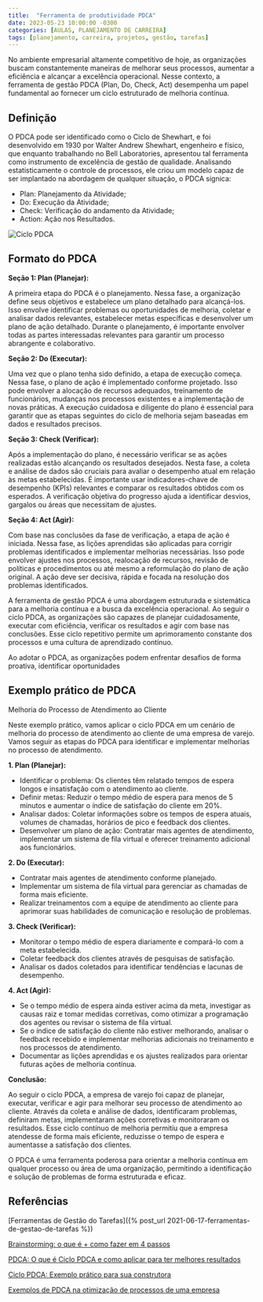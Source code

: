 ```yaml
---
title:  "Ferramenta de produtividade PDCA"
date: 2023-05-23 10:00:00 -0300
categories: [AULAS, PLANEJAMENTO DE CARREIRA]
tags: [planejamento, carreira, projetos, gestão, tarefas]
---
```

No ambiente empresarial altamente competitivo de hoje, as organizações buscam constantemente maneiras de melhorar seus processos, aumentar a eficiência e alcançar a excelência operacional. Nesse contexto, a ferramenta de gestão PDCA (Plan, Do, Check, Act) desempenha um papel fundamental ao fornecer um ciclo estruturado de melhoria contínua.

## Definição

O PDCA pode ser identificado como o Ciclo de Shewhart, e foi desenvolvido em 1930 por Walter Andrew Shewhart, engenheiro e físico, que enquanto trabalhando no Bell Laboratories, apresentou tal ferramenta como instrumento de excelência de gestão de qualidade. Analisando estatisticamente o controle de processos, ele criou um modelo capaz de ser implantado na abordagem de qualquer situação, o PDCA signica:

- Plan: Planejamento da Atividade;
- Do: Execução da Atividade;
- Check: Verificação do andamento da Atividade;
- Action: Ação nos Resultados.

![Ciclo PDCA](https://user-images.githubusercontent.com/45495068/211383338-cfa902a1-e347-43a6-acdd-e86d8eab9de8.png)

## Formato do PDCA

**Seção 1: Plan (Planejar):**

A primeira etapa do PDCA é o planejamento. Nessa fase, a organização define seus objetivos e estabelece um plano detalhado para alcançá-los. Isso envolve identificar problemas ou oportunidades de melhoria, coletar e analisar dados relevantes, estabelecer metas específicas e desenvolver um plano de ação detalhado. Durante o planejamento, é importante envolver todas as partes interessadas relevantes para garantir um processo abrangente e colaborativo.

**Seção 2: Do (Executar):**

Uma vez que o plano tenha sido definido, a etapa de execução começa. Nessa fase, o plano de ação é implementado conforme projetado. Isso pode envolver a alocação de recursos adequados, treinamento de funcionários, mudanças nos processos existentes e a implementação de novas práticas. A execução cuidadosa e diligente do plano é essencial para garantir que as etapas seguintes do ciclo de melhoria sejam baseadas em dados e resultados precisos.

**Seção 3: Check (Verificar):**

Após a implementação do plano, é necessário verificar se as ações realizadas estão alcançando os resultados desejados. Nesta fase, a coleta e análise de dados são cruciais para avaliar o desempenho atual em relação às metas estabelecidas. É importante usar indicadores-chave de desempenho (KPIs) relevantes e comparar os resultados obtidos com os esperados. A verificação objetiva do progresso ajuda a identificar desvios, gargalos ou áreas que necessitam de ajustes.

**Seção 4: Act (Agir):**

Com base nas conclusões da fase de verificação, a etapa de ação é iniciada. Nessa fase, as lições aprendidas são aplicadas para corrigir problemas identificados e implementar melhorias necessárias. Isso pode envolver ajustes nos processos, realocação de recursos, revisão de políticas e procedimentos ou até mesmo a reformulação do plano de ação original. A ação deve ser decisiva, rápida e focada na resolução dos problemas identificados.

A ferramenta de gestão PDCA é uma abordagem estruturada e sistemática para a melhoria contínua e a busca da excelência operacional. Ao seguir o ciclo PDCA, as organizações são capazes de planejar cuidadosamente, executar com eficiência, verificar os resultados e agir com base nas conclusões. Esse ciclo repetitivo permite um aprimoramento constante dos processos e uma cultura de aprendizado contínuo.

Ao adotar o PDCA, as organizações podem enfrentar desafios de forma proativa, identificar oportunidades

## Exemplo prático de PDCA

Melhoria do Processo de Atendimento ao Cliente

Neste exemplo prático, vamos aplicar o ciclo PDCA em um cenário de melhoria do processo de atendimento ao cliente de uma empresa de varejo. Vamos seguir as etapas do PDCA para identificar e implementar melhorias no processo de atendimento.

**1. Plan (Planejar):**

- Identificar o problema: Os clientes têm relatado tempos de espera longos e insatisfação com o atendimento ao cliente.
- Definir metas: Reduzir o tempo médio de espera para menos de 5 minutos e aumentar o índice de satisfação do cliente em 20%.
- Analisar dados: Coletar informações sobre os tempos de espera atuais, volumes de chamadas, horários de pico e feedback dos clientes.
- Desenvolver um plano de ação: Contratar mais agentes de atendimento, implementar um sistema de fila virtual e oferecer treinamento adicional aos funcionários.

**2. Do (Executar):**

- Contratar mais agentes de atendimento conforme planejado.
- Implementar um sistema de fila virtual para gerenciar as chamadas de forma mais eficiente.
- Realizar treinamentos com a equipe de atendimento ao cliente para aprimorar suas habilidades de comunicação e resolução de problemas.

**3. Check (Verificar):**

- Monitorar o tempo médio de espera diariamente e compará-lo com a meta estabelecida.
- Coletar feedback dos clientes através de pesquisas de satisfação.
- Analisar os dados coletados para identificar tendências e lacunas de desempenho.

**4. Act (Agir):**

- Se o tempo médio de espera ainda estiver acima da meta, investigar as causas raiz e tomar medidas corretivas, como otimizar a programação dos agentes ou revisar o sistema de fila virtual.
- Se o índice de satisfação do cliente não estiver melhorando, analisar o feedback recebido e implementar melhorias adicionais no treinamento e nos processos de atendimento.
- Documentar as lições aprendidas e os ajustes realizados para orientar futuras ações de melhoria contínua.

**Conclusão:**

Ao seguir o ciclo PDCA, a empresa de varejo foi capaz de planejar, executar, verificar e agir para melhorar seu processo de atendimento ao cliente. Através da coleta e análise de dados, identificaram problemas, definiram metas, implementaram ações corretivas e monitoraram os resultados. Esse ciclo contínuo de melhoria permitiu que a empresa atendesse de forma mais eficiente, reduzisse o tempo de espera e aumentasse a satisfação dos clientes.

O PDCA é uma ferramenta poderosa para orientar a melhoria contínua em qualquer processo ou área de uma organização, permitindo a identificação e solução de problemas de forma estruturada e eficaz.

## Referências

[Ferramentas de Gestão do Tarefas]({% post_url 2021-06-17-ferramentas-de-gestao-de-tarefas %})

[Brainstorming: o que é + como fazer em 4 passos](https://www.siteware.com.br/metodologias/como-fazer-brainstorming-passo-a-passo/)

[PDCA: O que é Ciclo PDCA e como aplicar para ter melhores resultados](https://www.siteware.com.br/metodologias/ciclo-pdca/)

[](https://www.revistaespacios.com/a17v38n27/a17v38n27p09.pdf)

[Ciclo PDCA: Exemplo prático para sua construtora](https://www.globaltec.com.br/2020/08/04/ciclo-pdca-exemplo-pratico-para-sua-construtora/)

[Exemplos de PDCA na otimização de processos de uma empresa](https://caetreinamentos.com.br/blog/pdca/exemplo-pdca-em-empresa/)
